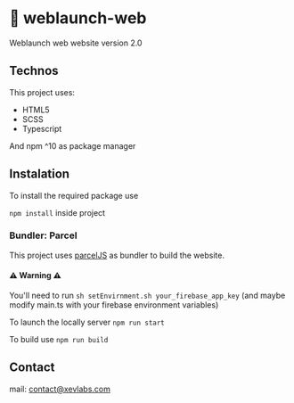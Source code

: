 # 🚀 weblaunch-web

Weblaunch web website version 2.0

## Technos

This project uses:
- HTML5
- SCSS
- Typescript

And npm ^10 as package manager 

## Instalation

To install the required package use

`npm install` inside project
### Bundler: Parcel
This project uses [parcelJS](https://parceljs.org/) as bundler to build the website.
#### ⚠️  Warning️ ⚠️
You'll need to run `sh setEnvirnment.sh your_firebase_app_key`
(and maybe modify main.ts with your firebase environment variables)

To launch the locally server
`npm run start`

To build use
`npm run build`

## Contact

mail: contact@xevlabs.com
